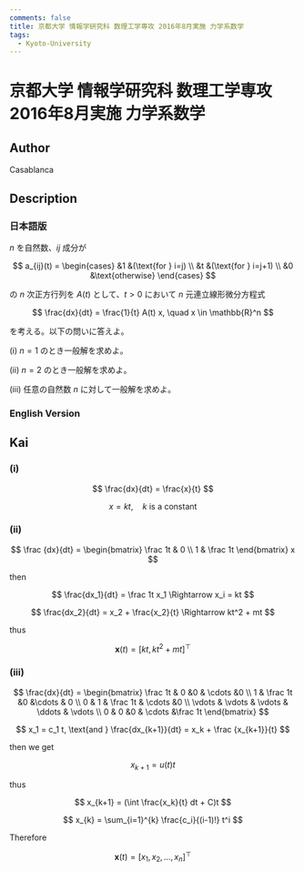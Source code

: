 ```yaml
---
comments: false
title: 京都大学 情報学研究科 数理工学専攻 2016年8月実施 力学系数学
tags:
  - Kyoto-University
---
```

# 京都大学 情報学研究科 数理工学専攻 2016年8月実施 力学系数学

## **Author**
Casablanca

## **Description**
### 日本語版
$n$ を自然数、$ij$ 成分が

$$
a_{ij}(t) = \begin{cases}
&1 &(\text{for } i=j) \\
&t &(\text{for } i=j+1) \\
&0 &\text{otherwise}
\end{cases}
$$

の $n$ 次正方行列を $A(t)$ として、$t > 0$ において $n$ 元連立線形微分方程式

$$
\frac{dx}{dt} = \frac{1}{t} A(t) x, \quad x \in \mathbb{R}^n
$$

を考える。以下の問いに答えよ。

(i) $n = 1$ のとき一般解を求めよ。

(ii) $n = 2$ のとき一般解を求めよ。

(iii) 任意の自然数 $n$ に対して一般解を求めよ。

### English Version


## **Kai**
### (i)

$$
\frac{dx}{dt} = \frac{x}{t}
$$

$$
x = kt, \quad k \text{ is a constant}
$$

### (ii)

$$
\frac {dx}{dt}
 = \begin{bmatrix}
\frac 1t & 0 \\
1 & \frac 1t
\end{bmatrix} x
$$

then

$$
\frac{dx_1}{dt} = \frac 1t x_1 \Rightarrow x_i = kt
$$

$$
\frac{dx_2}{dt} = x_2 + \frac{x_2}{t} \Rightarrow kt^2 + mt
$$

thus

$$
\boldsymbol{x}(t) = [kt, kt^2 + mt]^\top
$$

### (iii)

$$
\frac{dx}{dt} = 
\begin{bmatrix}
\frac 1t & 0 &0 & \cdots &0 \\
1 & \frac 1t &0 &\cdots & 0 \\
0 & 1 & \frac 1t & \cdots &0 \\
\vdots & \vdots & \vdots & \ddots & \vdots \\
0 & 0 &0 & \cdots &\frac 1t
\end{bmatrix}
$$

$$
x_1 = c_1 t, \text{and } \frac{dx_{k+1}}{dt} = x_k + \frac {x_{k+1}}{t}
$$

then we get

$$
x_{k+1} = u(t)t
$$

thus

$$
x_{k+1} = (\int \frac{x_k}{t} dt + C)t
$$

$$
x_{k} = \sum_{i=1}^{k} \frac{c_i}{(i-1)!} t^i
$$

Therefore

$$
\boldsymbol{x}(t) = [x_1, x_2, \ldots, x_n]^\top
$$
